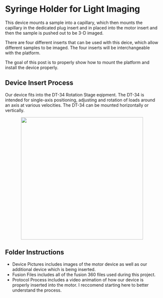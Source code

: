# Syringe Holder for Light Imaging

This device mounts a sample into a capillary, which then mounts the capillary in the dedicated plug insert and
in placed into the motor insert and then the sample is pushed out to be 3-D imaged.  

There are four different inserts that can be used with this deice, which allow different samples to be imaged. The four inserts will be interchangeable with the platform. 

The goal of this post is to properly show how to mount the platform and install the device properly.

## Device Insert Process

Our device fits into the DT-34 Rotation Stage eqipment. The DT-34 is intended for single-axis positioning, adjusting and rotation of loads around an axis at various 
velocities. The DT-34 can be mounted horizontally or vertically. 

<p align="center">
<img src="./C:\Users\white\OneDrive\Documents\Drexel\COOP\R LAB at UCD\Syringe Holder\Pictures\Motor Top View.jpeg" width="400">
</p>

## Folder Instructions
* Device Pictures includes images of the motor device as well as our additional device which is being inserted.
* Fusion Files includes all of the fusion 360 files used during this project. 
* Protocol Process includes a video animation of how our device is properly inserted into the motor. I reccomend starting here to better understand the process. 
